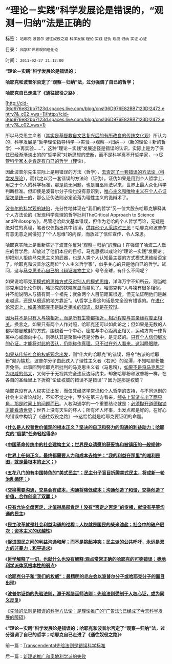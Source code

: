 # “理论－实践”科学发展论是错误的，“观测－归纳”法是正确的

标签： `哈耶克` `波普尔` `通往奴役之路` `科学发展` `理论` `实践` `证伪` `观测` `归纳` `实证` `心证` 

目录： `科学和世界观和进化论`

时间： `2011-02-27 21:12:00`

**“理论－实践”科学发展论是错误的；**

**哈耶克和波普尔否定了“观察－归纳”法，过分强调了自已的哲学；**

**哈耶克自已走进了《通往奴役之路》**；

[http://cid-36d976e82bb7123d.spaces.live.com/blog/cns!36D976E82BB7123D!2472.entry?&_c02_vws=1](http://cid-36d976e82bb7123d.spaces.live.com/blog/cns!36D976E82BB7123D!2472.entry?&_c02_vws=1)

所以马克思主义者（[其实是基督教自文艺复兴后的有所改良的传统文化观](../../../2010/12/27/路德新教是与马克思主义完全相反.md)）所认为的，科学发展是“哲学理论指导科学——>实验——>观察——>归纳——>（新的理论＋新的哲学）——>再实验……”，这种“理论－实践”发展途径是错误的认识，实际上是为了保住已经渐渐淡出的的“哲学家”对新思想的垄断，而不是科学离不开哲学家，——>[尽管科学家本身肯定有自已的哲学（理](../../../2009/12/2/什么是科学家？科学家可以有宗教信仰自由吗？.md)论）。

因此波普尔先生实际上是用错误的方法（哲学），[去否定了一套错误的方法论（科学发展论](../../../2011/2/14/德国历史学派和《历史决定论的贫困》.md)），而代之以另一套错误的方法论（证伪）。证伪如果是用到个人哲学上，用之于个人的科学标准，那是绝无问题，也是自巫师法以来，世界上最大众化科学判断标准。但即使是波普尔分子偿也没有意识到，[唯心主义和唯物主义在个人心证层次是统一的](http://blog.sina.com.cn/s/blog_5563a64d0100f8ud.html)，那么证伪法则必定沦落为理性主义的诡辩术了。

[波普尔的科学观的缺陷](../../../2009/6/18/科学不是理论！科学三要素包含波普尔证伪原则.md)，充分性地体现在“我们的哲学”另一位大股东哈耶克解释其个人方法论的《发现科学真理的哲学批判TheCritical Approach to Science andPhilosophy》。尽管老哈此文基本错误，但作为老哈的个人哲学而论，无疑是绝对性的真理，笔者仅仅指出其中错误，[供其他个人采纳时三思](../../../2009/7/27/离不开哲学理论的文化离不开权威的N代宗师.md)！哈耶克和波普尔有意无意之间侵犯了“个人思维”的内容，而放过了信仰宣传，令人深思。

哈耶克实际上是重新陈述了[波普尔反对“观察－归纳”的理由](../../../2010/11/1/为什么权威的历史不是科学？.md)！在强调了哈波二人做庄的哲学后，却放过了他们本应的目标，马克思据以成论的“理论－实践”发展论；却把别人拒绝马克思主义的武器，也是人类个人认知最主要的方式模式思维给否定了。哈耶克和波普尔这两位“个人主义哲学家”，似乎关心的只是他自已的哲学。试问，这与[马克思关心自已的《辩证唯物主义](../../../2010/2/4/历史唯物主义的错误和唯心本质.md)》号令全球，有什么不同呢？

如果说哈耶克[用模式的思维方式反对别人的模式思维](../../../2009/4/17/形意思维：科学类思维和哲学类思维的根本区别.md)，洋洋万字不知所云，则当哈耶克用进化论作例，哈耶克的狭隘就显而易见了。哈耶克称“人与猿有很多相似，并不能说明人与猿有同一个祖先；就象两个人目前距离很近，但无法证明他们是越走越远，还是从很远的地方靠近”。从哲学上看这句话是完全没有错误的。在[进化论常识上，如果哈耶克不是缺乏相关的知识，就是在狡辩](../../../2009/4/24/科学进化论和达尔文主义.md)。

[因为并不是只有人与猿相近，而是所有生物都相近，相近程度与其亲缘程度正相关](../../../2009/4/23/哲学，唯心主义和进化论.md)。换言之，如果只有两个人作对照，哈耶克还可以如此论之；但如果是无数的人都以黎曼散射的方式，围绕着一个中心，密度与中心距离正相关，运动方向一律背离中心或面向中心。则确认其是聚集中还是分散中，是无歧的。[只有个人信仰层次的心证，才能将对此的否认，仍能称作真理。只不过在外人看来，这叫睁眼瞎](../../../2010/10/21/意识形态的“假设场景”和邪教.md)。

[如果从传统社会的权威观念出发](../../../2010/1/10/科学的权威和权威的“科学”.md)，则“伟大的哈耶克”的错误，将令“右派的哈耶粉”颇为尴尬，波普尔分子由此跌入了理性主义者（右派）的泥潭，不知哈耶粉能否免俗。此事回到哈耶克所批判的马克思主义者（马思粉），[如果不是将马克思定为权威的伟大](../../../2009/12/15/最要不得权威的经济学和权威的政治经济学.md)，又何于于无视其完全违反边际约束，却象哈耶粉和波普粉一样，在各自的圣经里上下折腾“论证权威的错误不是错误”？因为是那是权威？

哈耶克没有从人权实证出发，[而仅凭经济学常识和个人哲学的支持](../../../2010/2/11/“议论哲学”，不要“讨论哲学”.md)，与不同派别的社会主义者论战时，不知不觉之中，至少在第三方看来，[额头上渐渐长出了两只角，那是时间上的问题而已](../../../2010/2/3/迷恋哲学不是邪恶的，就是没用的.md)。人权沟通学的一个重要结论就是：[必须抛开道德枷锁才能看清世界](http://darthvad.blog.163.com/blog/static/53399470201061492537131/)；世界上没有天生的坏人；所有坏人坏事，出发点都是好的，在好心的错误中构筑了《通往奴役之路》——>这恰恰就是哈耶克要证明的命题。

《[**什么是人权普世价值观的根本正义？坚决的自卫和努力的沟通的利益动力；哈耶克的“启蒙”任务轻松得多**](../../../2011/2/22/什么是人权普世价值观的根本正义？.md)》

《[**中国革命传统中的社会建构主义；世界民众请愿的获妥协和被镇压的一般规律**](../../../2011/2/22/中国传统文化愚昧的社会建构主义.md)》

《[**世界上任何正义，最终都需要人力和成本去维护；“我的利益在那里”的唯利是图，就是最根本的正义；**](../../../2011/2/23/哲学制造沟通障碍，哲学制造冲突.md)》

《[**五花八门的有中国特色的“美式民主”；民主分子盲目折腾美式民主，将成新一轮治乱循环；**](../../../2011/2/23/知其然，所以然，何以然，以何然.md)》

《[**交换需要沟通，交易会有成本，沟通将降低成本；沟通创造了和谐，交换创造了价值，合作创造了双赢；**](../../../2011/2/23/利益的沟通科学和洗脑的艺术.md)》

《[**只有允许全盘否定，才值得局部肯定！没有“否定之否定”的专横，就没有平等沟通的民主**](../../../2011/2/25/没有“否定”的权力就没有平等的民主.md)》

《[**民主改革就是社会利益沟通的过程；人权就是国民的柴米油盐；社会中的破产层次；资本主义的优越性**](../../../2011/2/25/民主改革就是社会利益沟通的过程.md)》

《[**促进国民之间的利益沟通和解；而不是挑起冲突；民主派的公共呼吁，永远是双方的非暴力；和平追求**](../../../2011/2/26/呼吁和平！不要挑拨冲突！.md)》

《[**哲学解释了一切，也就什么也没有解释;观点常常正确的哈耶克的可笑错误；奥地利学派体系根本性的弱点**](../../../2011/2/26/哈耶克的错误和奥地利学派的弱点.md)》

《[**哈耶克分子和“我们的权威”；最精明的毛左会以波普尔分子或哈耶克分子的面目出现**](../../../2011/2/26/哈耶克分子和“民主的权威”.md)》

《[**波普尔证伪的先验法则，源于希腊巫师法则；先验法则受制于人权心证，或为同义反复**](../../../2011/2/27/波普尔证伪与巫师法则.md)》

《[先验的法则是错误的科学方法论；是理论推广的“广告法”;已经成了今天科学发展的障碍](../../../2011/2/27/巫师法则是错误科学标准，与先验的区别.md)》

《**“理论－实践”科学发展论是错误的；哈耶克和波普尔否定了“观察－归纳”法，过分强调了自已的哲学；哈耶克自已走进了《通往奴役之路》**》



前一篇：[Transcendental先验法则是错误科学标准](../../../2011/2/27/巫师法则是错误科学标准，与先验的区别.md)

后一篇：[新理论推广和奥地利学派的失败](../../../2011/2/27/新理论推广和奥地利学派的失败.md)